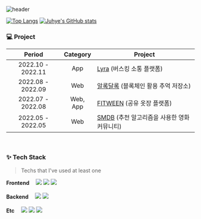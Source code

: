 ![header](https://capsule-render.vercel.app/api?type=rounded&color=auto&height=200&section=header&text=YoonJuhye💬&fontSize=90)

<!--
**YoonJuhye/YoonJuhye** is a ✨ _special_ ✨ repository because its `README.md` (this file) appears on your GitHub profile.

Here are some ideas to get you started:

- 🔭 I’m currently working on ...
- 🌱 I’m currently learning ...
- 👯 I’m looking to collaborate on ...
- 🤔 I’m looking for help with ...
- 💬 Ask me about ...
- 📫 How to reach me: ...
- 😄 Pronouns: ...
- ⚡ Fun fact: ...
-->
[![Top Langs](https://github-readme-stats.vercel.app/api/top-langs/?username=YoonJuhye)](https://github.com/YoonJuhye/github-readme-stats)
[![Juhye's GitHub stats](https://github-readme-stats.vercel.app/api?username=YoonJuhye&hide=stars,issues&count_private=true)](https://github.com/YoonJuhye/github-readme-stats)

### 💻 Project

|      Period       |       Category        | Project                                                      |
| :---------------: | :-------------------: | ------------------------------------------------------------ |
| 2022.10 - 2022.11 |          App          | [Lyra](https://github.com/YoonJuhye/Lyra) (버스킹 소통 플랫폼) |
| 2022.08 - 2022.09 |          Web          | [알록달록](https://github.com/YoonJuhye/ALDL) (블록체인 활용 추억 저장소) |
| 2022.07 - 2022.08 |        Web, App       | [FITWEEN](https://github.com/YoonJuhye/Fitween) (공유 옷장 플랫폼) |
| 2022.05 - 2022.05 |          Web          | [SMDB](https://github.com/YoonJuhye/SMDB) (추천 알고리즘을 사용한 영화 커뮤니티) |


<br />


### ✨ Tech Stack

> Techs that I've used at least one
<p>

  <b>Frontend　</b>
  <img src="https://img.shields.io/badge/HTML-E34F26?style=flat-square&logo=HTML5&logoColor=white">
  <img src="https://img.shields.io/badge/CSS-1572B6?style=flat-square&logo=CSS3&logoColor=white">
  <img src="https://img.shields.io/badge/React-61DAFB?style=flat-square&logo=React&logoColor=black">
  <br /><br />
  <b>Backend　</b>
  <img src="https://img.shields.io/badge/Python-3776AB?style=flat-square&logo=Python&logoColor=white">
  <img src="https://img.shields.io/badge/Django-092E20?style=flat-square&logo=Django&logoColor=white"><br /><br />
  <b>Etc　</b>
  <img src="https://img.shields.io/badge/GitHub-181717?style=flat-square&logo=GitHub&logoColor=white">
  <img src="https://img.shields.io/badge/GitLab-FC6D26?style=flat-square&logo=GitLab&logoColor=white">
  <img src="https://img.shields.io/badge/Jira-0052CC?style=flat-square&logo=Jira&logoColor=white">
</p>
